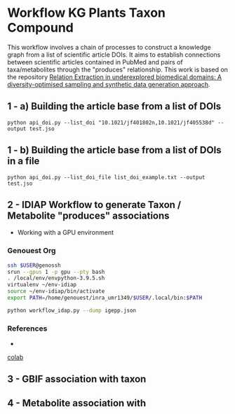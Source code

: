 # Workflow KG Plants Taxon Compound

This workflow involves a chain of processes to construct a knowledge graph from a list of scientific article DOIs. It aims to establish connections between scientific articles contained in PubMed and pairs of taxa/metabolites through the "produces" relationship. This work is based on the repository [Relation Extraction in underexplored biomedical domains: A diversity-optimised sampling and synthetic data generation approach](https://github.com/idiap/abroad-re).

## 1 - a) Building the article base from a list of DOIs

```
python api_doi.py --list_doi "10.1021/jf401802n,10.1021/jf405538d" --output test.jso
```
## 1 - b) Building the article base from a list of DOIs in a file

```
python api_doi.py --list_doi_file list_doi_example.txt --output test.jso
```

## 2 - IDIAP Workflow to generate Taxon / Metabolite "produces" associations

- Working with a GPU environment

### Genouest Org

```bash
ssh $USER@genossh
srun --gpus 1 -p gpu --pty bash
. /local/env/envpython-3.9.5.sh
virtualenv ~/env-idiap
source ~/env-idiap/bin/activate
export PATH=/home/genouest/inra_umr1349/$USER/.local/bin:$PATH
```

```bash
python workflow_idap.py --dump igepp.json
```

### References
- 
[colab](https://colab.research.google.com/github/idiap/abroad-re/blob/main/notebooks/inference.ipynb#scrollTo=6yPr04vYVoVE)

## 3 - GBIF association with taxon

## 4 - Metabolite association with 

